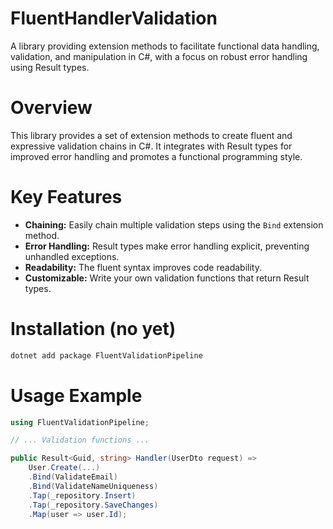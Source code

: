 # FluentHandlerValidation
A library providing extension methods to facilitate functional data handling, validation, and manipulation in C#, with a focus on robust error handling using Result types.

# Overview
This library provides a set of extension methods to create fluent and expressive validation chains in C#. It integrates with Result types for improved error handling and promotes a functional programming style.

# Key Features
-   **Chaining:**  Easily chain multiple validation steps using the  `Bind`  extension method.
-   **Error Handling:**  Result types make error handling explicit, preventing unhandled exceptions.
-   **Readability:**  The fluent syntax improves code readability.
-   **Customizable:**  Write your own validation functions that return Result types.

# Installation (no yet)
```csharp
dotnet add package FluentValidationPipeline
```
# **Usage Example**
```csharp
using FluentValidationPipeline;

// ... Validation functions ...

public Result<Guid, string> Handler(UserDto request) =>
	User.Create(...)
	.Bind(ValidateEmail)
	.Bind(ValidateNameUniqueness)
	.Tap(_repository.Insert)
	.Tap(_repository.SaveChanges)
	.Map(user => user.Id);
```
